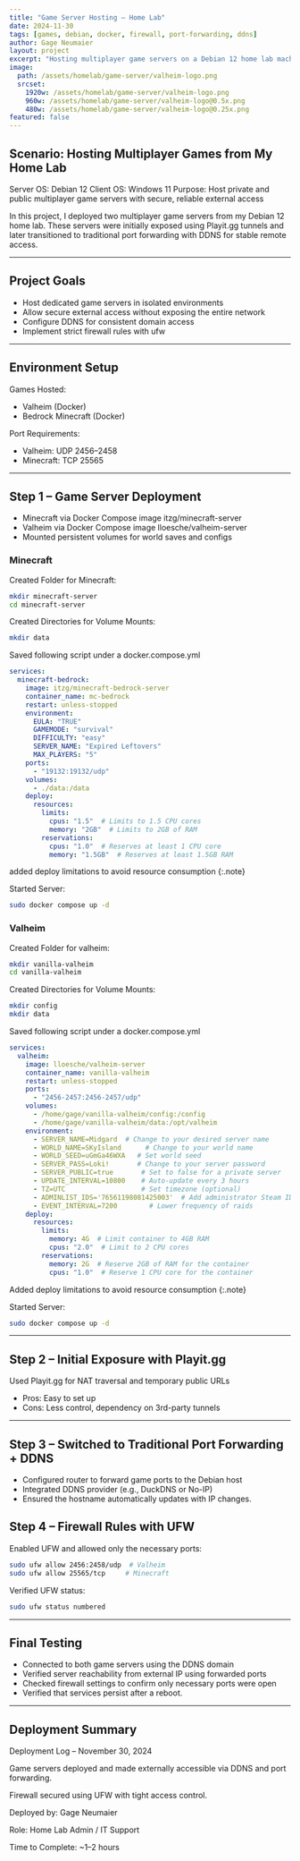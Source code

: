 ```yaml
---
title: "Game Server Hosting – Home Lab"
date: 2024-11-30
tags: [games, debian, docker, firewall, port-forwarding, ddns]
author: Gage Neumaier
layout: project
excerpt: "Hosting multiplayer game servers on a Debian 12 home lab machine using Docker and firewall rules, with external access via DDNS and port forwarding."
image:
  path: /assets/homelab/game-server/valheim-logo.png
  srcset:
    1920w: /assets/homelab/game-server/valheim-logo.png
    960w: /assets/homelab/game-server/valheim-logo@0.5x.png
    480w: /assets/homelab/game-server/valheim-logo@0.25x.png
featured: false
---
```


## Scenario: Hosting Multiplayer Games from My Home Lab
Server OS: Debian 12
Client OS: Windows 11
Purpose: Host private and public multiplayer game servers with secure, reliable external access

In this project, I deployed two multiplayer game servers from my Debian 12 home lab. These servers were initially exposed using Playit.gg tunnels and later transitioned to traditional port forwarding with DDNS for stable remote access.

---

## Project Goals
- Host dedicated game servers in isolated environments
- Allow secure external access without exposing the entire network
- Configure DDNS for consistent domain access
- Implement strict firewall rules with ufw

---

## Environment Setup
Games Hosted:
- Valheim (Docker)
- Bedrock Minecraft (Docker)

Port Requirements:
- Valheim: UDP 2456–2458
- Minecraft: TCP 25565

---

## Step 1 – Game Server Deployment
- Minecraft via Docker Compose image itzg/minecraft-server
- Valheim via Docker Compose image lloesche/valheim-server
- Mounted persistent volumes for world saves and configs

### Minecraft
Created Folder for Minecraft:

```bash
mkdir minecraft-server
cd minecraft-server
```

Created Directories for Volume Mounts:

```bash
mkdir data
```

Saved following script under a docker.compose.yml
```yml
services:
  minecraft-bedrock:
    image: itzg/minecraft-bedrock-server
    container_name: mc-bedrock
    restart: unless-stopped
    environment:
      EULA: "TRUE"
      GAMEMODE: "survival"
      DIFFICULTY: "easy"
      SERVER_NAME: "Expired Leftovers"
      MAX_PLAYERS: "5"
    ports:
      - "19132:19132/udp"
    volumes:
      - ./data:/data
    deploy:
      resources:
        limits:
          cpus: "1.5"  # Limits to 1.5 CPU cores
          memory: "2GB"  # Limits to 2GB of RAM
        reservations:
          cpus: "1.0"  # Reserves at least 1 CPU core
          memory: "1.5GB"  # Reserves at least 1.5GB RAM
```
added deploy limitations to avoid resource consumption
{:.note}

Started Server:
```bash
sudo docker compose up -d
```

### Valheim
Created Folder for valheim:

```bash
mkdir vanilla-valheim
cd vanilla-valheim
```

Created Directories for Volume Mounts:

```bash
mkdir config
mkdir data
```

Saved following script under a docker.compose.yml
```yml
services:
  valheim:
    image: lloesche/valheim-server
    container_name: vanilla-valheim
    restart: unless-stopped
    ports:
      - "2456-2457:2456-2457/udp"
    volumes:
      - /home/gage/vanilla-valheim/config:/config
      - /home/gage/vanilla-valheim/data:/opt/valheim
    environment:
      - SERVER_NAME=Midgard  # Change to your desired server name
      - WORLD_NAME=SKyIsland      # Change to your world name
      - WORLD_SEED=uGmGa46WXA   # Set world seed
      - SERVER_PASS=Loki!       # Change to your server password
      - SERVER_PUBLIC=true       # Set to false for a private server
      - UPDATE_INTERVAL=10800    # Auto-update every 3 hours
      - TZ=UTC                   # Set timezone (optional)
      - ADMINLIST_IDS='76561198081425003'  # Add administrator Steam ID
      - EVENT_INTERVAL=7200        # Lower frequency of raids
    deploy:
      resources:
        limits:
          memory: 4G  # Limit container to 4GB RAM
          cpus: "2.0"  # Limit to 2 CPU cores
        reservations:
          memory: 2G  # Reserve 2GB of RAM for the container
          cpus: "1.0"  # Reserve 1 CPU core for the container
```
Added deploy limitations to avoid resource consumption
{:.note}

Started Server:
```bash
sudo docker compose up -d
```

---

## Step 2 – Initial Exposure with Playit.gg
Used Playit.gg for NAT traversal and temporary public URLs
- Pros: Easy to set up
- Cons: Less control, dependency on 3rd-party tunnels

---

## Step 3 – Switched to Traditional Port Forwarding + DDNS
- Configured router to forward game ports to the Debian host
- Integrated DDNS provider (e.g., DuckDNS or No-IP)
- Ensured the hostname automatically updates with IP changes.

## Step 4 – Firewall Rules with UFW

Enabled UFW and allowed only the necessary ports:

```bash
sudo ufw allow 2456:2458/udp  # Valheim
sudo ufw allow 25565/tcp     # Minecraft
```

Verified UFW status:

```bash
sudo ufw status numbered
```

---

## Final Testing
- Connected to both game servers using the DDNS domain
- Verified server reachability from external IP using forwarded ports
- Checked firewall settings to confirm only necessary ports were open
- Verified that services persist after a reboot.

---

## Deployment Summary

Deployment Log – November 30, 2024

Game servers deployed and made externally accessible via DDNS and port forwarding.

Firewall secured using UFW with tight access control.

Deployed by: Gage Neumaier

Role: Home Lab Admin / IT Support

Time to Complete: ~1–2 hours